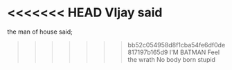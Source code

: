 <<<<<<< HEAD
VIjay said
=======
the man of house said;
>>>>>>> bb52c054958d8f1cba54fe6df0de817197b165d9
>I'M BATMAN
>Feel the wrath
>No body born stupid